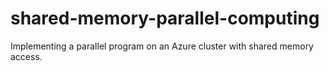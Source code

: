 # shared-memory-parallel-computing
Implementing a parallel program on an Azure cluster with shared memory access.
